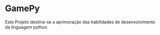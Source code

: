 # GamePy


Este Projeto destina-se a aprimoração das habilidades de desenvolvimento da linguagem python.
